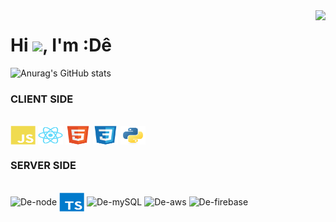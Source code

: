 <img align="right" height="590em" src="https://raw.githubusercontent.com/gist/Denise4U/1a09799df0a353515cae0c35df43613b/raw/22dccca8d25818c31e3ff6e045af3a829a8dea5d/cardperfil-update.svg"/>
<h1 align="left">Hi <img src="https://raw.githubusercontent.com/kaueMarques/kaueMarques/master/hi.gif" height="30px">, I'm :Dê</h1>

![Anurag's GitHub stats](https://github-readme-stats.vercel.app/api?username=Denise4U&show_icons=true&theme=radical)

### CLIENT SIDE

<div style="display: inline_block"><br>
  <img align="center" alt="De-Js" height="30" width="40" src="https://raw.githubusercontent.com/devicons/devicon/master/icons/javascript/javascript-plain.svg">
  <img align="center" alt="De-React" height="30" width="40" src="https://raw.githubusercontent.com/devicons/devicon/master/icons/react/react-original.svg">
  <img align="center" alt="De-HTML" height="30" width="40" src="https://raw.githubusercontent.com/devicons/devicon/master/icons/html5/html5-original.svg">
  <img align="center" alt="De-CSS" height="30" width="40" src="https://raw.githubusercontent.com/devicons/devicon/master/icons/css3/css3-original.svg">
  <img align="center" alt="De-Python" height="30" width="40" src="https://raw.githubusercontent.com/devicons/devicon/master/icons/python/python-original.svg">
  
</div>

### SERVER SIDE
<div style="display: inline_block"><br>
<img align="center" alt="De-node" height="30" width="40" src="https://raw.githubusercontent.com/gist/Denise4U/3f6a754cd103911cdb98d8e8e889da3d/raw/746541f29983a63a503b9a09051d90124dd25922/NODE.svg">
<img align="center" alt="De-Ts" height="30" width="40" src="https://raw.githubusercontent.com/devicons/devicon/master/icons/typescript/typescript-plain.svg">
<img align="center" alt="De-mySQL" height="30" width="60" src="https://raw.githubusercontent.com/gist/Denise4U/0b69d26bcff223d4ce8f171d1fb9bb33/raw/dd8bd3eeb3a92125886c4b9ff0a3aa4ca5e77336/mysql.svg">
<img align="center" alt="De-aws" height="30" width="40" src="https://raw.githubusercontent.com/gist/Denise4U/140f7ca3d6d8f263900fcf2b437d3ad8/raw/110470a40091fd91fd7f7ffd0618a7db6c68d526/AWS.svg">
<img align="center" alt="De-firebase" height="30" width="40" src="https://raw.githubusercontent.com/gist/Denise4U/702177f3fe3f7007e6b1cf420e967d10/raw/11dbe6e49fea7d52d2e7c1e4e97756f68e047817/firebase.svg">
</div>

